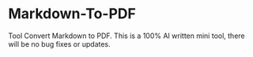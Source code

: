 # Markdown-To-PDF
Tool Convert Markdown to PDF. This is a 100% AI written mini tool, there will be no bug fixes or updates.
